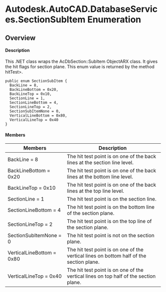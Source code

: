 # Autodesk.AutoCAD.DatabaseServices.SectionSubItem Enumeration

## Overview

#### Description
This .NET class wraps the AcDbSection::SubItem ObjectARX class. 
It gives the hit flags for section plane. This enum value is returned by the method hitTest>.
```text
public enum SectionSubItem {
  BackLine = 8,
  BackLineBottom = 0x20,
  BackLineTop = 0x10,
  SectionLine = 1,
  SectionLineBottom = 4,
  SectionLineTop = 2,
  SectionSubItemNone = 0,
  VerticalLineBottom = 0x80,
  VerticalLineTop = 0x40
}
```

#### Members

| Members | Description |
| --- | --- |
| BackLine = 8 | The hit test point is on one of the back lines at the section line level. |
| BackLineBottom = 0x20 | The hit test point is on one of the back lines at the bottom line level. |
| BackLineTop = 0x10 | The hit test point is on one of the back lines at the top line level. |
| SectionLine = 1 | The hit test point is on the section line. |
| SectionLineBottom = 4 | The hit test point is on the bottom line of the section plane. |
| SectionLineTop = 2 | The hit test point is on the top line of the section plane. |
| SectionSubItemNone = 0 | The hit test point is not on the section plane. |
| VerticalLineBottom = 0x80 | The hit test point is on one of the vertical lines on bottom half of the section plane. |
| VerticalLineTop = 0x40 | The hit test point is on one of the vertical lines on top half of the section plane. |